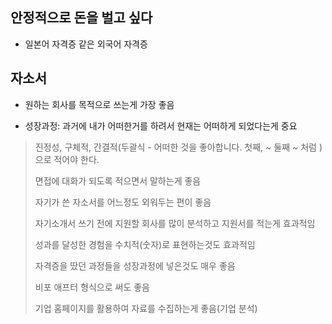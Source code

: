 안정적으로 돈을 벌고 싶다
---

- 일본어 자격증 같은 외국어 자격증


자소서
---
* 원하는 회사를 목적으로 쓰는게 가장 좋음

- 성장과정: 과거에 내가 어떠한거를 하려서 현재는 어떠하게 되었다는게 중요


>  진정성, 구체적, 간결적(두괄식 - 어떠한 것을 좋아합니다. 첫째, ~ 둘째 ~ 처럼 )으로 적어야 한다.
> 
> 면접에 대화가 되도록 적으면서 말하는게 좋음
> 
> 자기가 쓴 자소서를 어느정도 외워두는 편이 좋음
> 
> 자기소개서 쓰기 전에 지원할 회사를 많이 분석하고 지원서를 적는게 효과적임
> 
> 성과를 달성한 경험을 수치적(숫자)로 표현하는것도 효과적임
> 
> 자격증을 땄던 과정들을 성장과정에 넣은것도 매우 좋음
> 
> 비포 애프터 형식으로 써도 좋음
>
> 기업 홈페이지를 활용하여 자료를 수집하는게 좋음(기업 분석)
>








